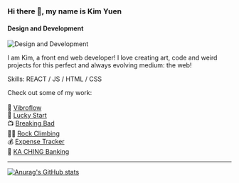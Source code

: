 ### Hi there 👋, my name is Kim Yuen
#### Design and Development
![Design and Development](https://i.imgur.com/vtVzjJ1.png)

I am Kim, a front end web developer! I love creating art, code and weird projects for this perfect and always evolving medium: the web! 

Skills: REACT / JS / HTML / CSS

Check out some of my work:<br>
 <br>
🔋 [Vibroflow](https://vibroflow-gallery.vercel.app) <br>
🍚 [Lucky Start](https://luckystart.netlify.app/lunch) <br>
📺 [Breaking Bad](https://ilovebreakingbad.netlify.app) <br>
🧗‍♀️ [Rock Climbing](https://rock-climbing.netlify.app) <br>
💰 [Expense Tracker](https://helptrackmyexpenses.netlify.app) <br>
🏦 [KA CHING Banking](https://kaching.netlify.app/) <br>

----

[![Anurag's GitHub stats](https://github-readme-stats.vercel.app/api?username=kimman8)](https://github.com/anuraghazra/github-readme-stats)









